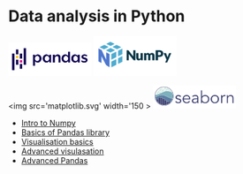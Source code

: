 # Data analysis in Python

<img src='pandas.svg' width='150'> <img src='numpylogo.svg' width='150'>

<img src='matplotlib.svg' width='150 > <img src='seaborn.svg' width='150'>

* [Intro to Numpy](https://colab.research.google.com/drive/1H4lLbnWXekWR_-z6MWZNcNG1Gc8cMv6B)
* [Basics of Pandas library](https://colab.research.google.com/drive/1h3SiJtU9pvmRvTkKDIWCYb7fQHE0mqOR?usp=sharing)
* [Visualisation basics](https://colab.research.google.com/drive/1llFp7HkHJeK-BzJLkvkBSgreB6Ptc6H4#scrollTo=KmAEwHsJFyD1)
* [Advanced visulasation](https://colab.research.google.com/drive/130sW9sRFe2DCD8a1StLEjtCsp8HrmNAy)
* [Advanced Pandas](https://colab.research.google.com/drive/140MFCTwu3Jh-VVAnLSSE_L3RWa57W2SA)
